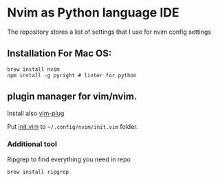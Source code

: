 # Nvim as Python language IDE
The repository stores a list of settings that I use for nvim config settings


## Installation For Mac OS:

```
brew install nvim
npm install -g pyright # linter for python
```
## plugin manager for vim/nvim.
Install also [vim-plug](https://github.com/junegunn/vim-plug)

Put [init.vim](init.vim) to `~/.config/nvim/init.vim` folder.

### Additional tool
Ripgrep to find everything you need in repo
```
brew install ripgrep
```
